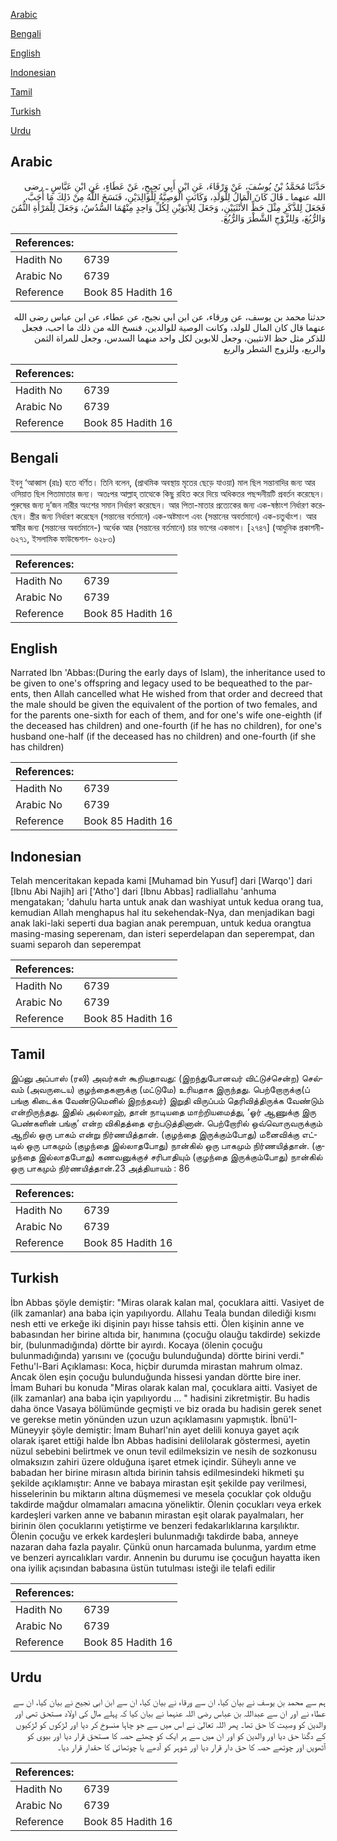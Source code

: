 [Arabic](#arabic)

[Bengali](#bengali)

[English](#english)

[Indonesian](#indonesian)

[Tamil](#tamil)

[Turkish](#turkish)

[Urdu](#urdu)

## Arabic


<div dir="rtl" lang="ar" style={{fontSize:'larger',backgroundColor:'#f8f9fa',padding:20}}>
حَدَّثَنَا مُحَمَّدُ بْنُ يُوسُفَ، عَنْ وَرْقَاءَ، عَنِ ابْنِ أَبِي نَجِيحٍ، عَنْ عَطَاءٍ، عَنِ ابْنِ عَبَّاسٍ ـ رضى الله عنهما ـ قَالَ كَانَ الْمَالُ لِلْوَلَدِ، وَكَانَتِ الْوَصِيَّةُ لِلْوَالِدَيْنِ، فَنَسَخَ اللَّهُ مِنْ ذَلِكَ مَا أَحَبَّ، فَجَعَلَ لِلذَّكَرِ مِثْلَ حَظِّ الأُنْثَيَيْنِ، وَجَعَلَ لِلأَبَوَيْنِ لِكُلِّ وَاحِدٍ مِنْهُمَا السُّدُسُ، وَجَعَلَ لِلْمَرْأَةِ الثُّمُنَ وَالرُّبُعَ، وَلِلزَّوْجِ الشَّطْرَ وَالرُّبُعَ‏.‏
</div>
<div style={{backgroundColor:'#f8f9fa',padding:20, marginBottom: 10}}><table> <thead> <tr> <th>References:</th> <th></th> </tr> </thead> <tbody><tr><td>Hadith No</td><td>6739</td></tr><tr><td>Arabic No</td><td>6739</td></tr><tr><td>Reference</td><td>Book 85 Hadith 16</td></tr></tbody></table></div>


<div dir="rtl" lang="ar" style={{fontSize:'larger',backgroundColor:'#f8f9fa',padding:20}}>
حدثنا محمد بن يوسف، عن ورقاء، عن ابن ابي نجيح، عن عطاء، عن ابن عباس رضى الله عنهما قال كان المال للولد، وكانت الوصية للوالدين، فنسخ الله من ذلك ما احب، فجعل للذكر مثل حظ الانثيين، وجعل للابوين لكل واحد منهما السدس، وجعل للمراة الثمن والربع، وللزوج الشطر والربع
</div>
<div style={{backgroundColor:'#f8f9fa',padding:20, marginBottom: 10}}><table> <thead> <tr> <th>References:</th> <th></th> </tr> </thead> <tbody><tr><td>Hadith No</td><td>6739</td></tr><tr><td>Arabic No</td><td>6739</td></tr><tr><td>Reference</td><td>Book 85 Hadith 16</td></tr></tbody></table></div>

## Bengali


<div dir="ltr" lang="bn" style={{fontSize:'larger',backgroundColor:'#f8f9fa',padding:20}}>
ইবনু ‘আব্বাস (রাঃ) হতে বর্ণিত। তিনি বলেন, (প্রাথমিক অবস্থায় মৃতের ছেড়ে যাওয়া) মাল ছিল সন্তানাদির জন্য আর ওসিয়াত ছিল পিতামাতার জন্য। অতঃপর আল্লাহ্ তাত্থেকে কিছু রহিত করে দিয়ে অধিকতর পছন্দনীয়টি প্রবর্তন করেছেন। পুরুষের জন্য দু’জন নারীর অংশের সমান নির্ধারণ করেছেন। আর পিতা-মাতার প্রত্যেকের জন্য এক-ষষ্ঠাংশ নির্ধারণ করেছেন। স্ত্রীর জন্য নির্ধারণ করেছেন (সন্তানের বর্তমানে) এক-অষ্টমাংশ এবং (সন্তানের অবর্তমানে) এক-চতুর্থাংশ। আর স্বামীর জন্য (সন্তানের অবর্তমানে-) অর্ধেক আর (সন্তানের বর্তমানে) চার ভাগের একভাগ। [২৭৪৭] (আধুনিক প্রকাশনী- ৬২৭১, ইসলামিক ফাউন্ডেশন- ৬২৮৩)
</div>
<div style={{backgroundColor:'#f8f9fa',padding:20, marginBottom: 10}}><table> <thead> <tr> <th>References:</th> <th></th> </tr> </thead> <tbody><tr><td>Hadith No</td><td>6739</td></tr><tr><td>Arabic No</td><td>6739</td></tr><tr><td>Reference</td><td>Book 85 Hadith 16</td></tr></tbody></table></div>

## English


<div dir="ltr" lang="en" style={{fontSize:'larger',backgroundColor:'#f8f9fa',padding:20}}>
Narrated Ibn 'Abbas:(During the early days of Islam), the inheritance used to be given to one's offspring and legacy used to be bequeathed to the parents, then Allah cancelled what He wished from that order and decreed that the male should be given the equivalent of the portion of two females, and for the parents one-sixth for each of them, and for one's wife one-eighth (if the deceased has children) and one-fourth (if he has no children), for one's husband one-half (if the deceased has no children) and one-fourth (if she has children)
</div>
<div style={{backgroundColor:'#f8f9fa',padding:20, marginBottom: 10}}><table> <thead> <tr> <th>References:</th> <th></th> </tr> </thead> <tbody><tr><td>Hadith No</td><td>6739</td></tr><tr><td>Arabic No</td><td>6739</td></tr><tr><td>Reference</td><td>Book 85 Hadith 16</td></tr></tbody></table></div>

## Indonesian


<div dir="ltr" lang="id" style={{fontSize:'larger',backgroundColor:'#f8f9fa',padding:20}}>
Telah menceritakan kepada kami [Muhamad bin Yusuf] dari [Warqo'] dari [Ibnu Abi Najih] ari ['Atho'] dari [Ibnu Abbas] radliallahu 'anhuma mengatakan; 'dahulu harta untuk anak dan washiyat untuk kedua orang tua, kemudian Allah menghapus hal itu sekehendak-Nya, dan menjadikan bagi anak laki-laki seperti dua bagian anak perempuan, untuk kedua orangtua masing-masing seperenam, dan isteri seperdelapan dan seperempat, dan suami separoh dan seperempat
</div>
<div style={{backgroundColor:'#f8f9fa',padding:20, marginBottom: 10}}><table> <thead> <tr> <th>References:</th> <th></th> </tr> </thead> <tbody><tr><td>Hadith No</td><td>6739</td></tr><tr><td>Arabic No</td><td>6739</td></tr><tr><td>Reference</td><td>Book 85 Hadith 16</td></tr></tbody></table></div>

## Tamil


<div dir="ltr" lang="ta" style={{fontSize:'larger',backgroundColor:'#f8f9fa',padding:20}}>
இப்னு அப்பாஸ் (ரலி) அவர்கள் கூறியதாவது: (இறந்துபோனவர் விட்டுச்சென்ற) செல்வம் (அவருடைய) குழந்தைகளுக்கு (மட்டுமே) உரியதாக இருந்தது. பெற்றோருக்கு(ப் பங்கு கிடைக்க வேண்டுமெனில் இறந்தவர்) இறுதி விருப்பம் தெரிவித்திருக்க வேண்டும் என்றிருந்தது. இதில் அல்லாஹ், தான் நாடியதை மாற்றியமைத்து, ‘ஓர் ஆணுக்கு இரு பெண்களின் பங்கு’ என்ற விகிதத்தை ஏற்படுத்தினான். பெற்றோரில் ஒவ்வொருவருக்கும் ஆறில் ஒரு பாகம் என்று நிர்ணயித்தான். (குழந்தை இருக்கும்போது) மனைவிக்கு எட்டில் ஒரு பாகமும் (குழந்தை இல்லாதபோது) நான்கில் ஒரு பாகமும் நிர்ணயித்தான். (குழந்தை இல்லாதபோது) கணவனுக்குச் சரிபாதியும் (குழந்தை இருக்கும்போது) நான்கில் ஒரு பாகமும் நிர்ணயித்தான்.23 அத்தியாயம் : 86
</div>
<div style={{backgroundColor:'#f8f9fa',padding:20, marginBottom: 10}}><table> <thead> <tr> <th>References:</th> <th></th> </tr> </thead> <tbody><tr><td>Hadith No</td><td>6739</td></tr><tr><td>Arabic No</td><td>6739</td></tr><tr><td>Reference</td><td>Book 85 Hadith 16</td></tr></tbody></table></div>

## Turkish


<div dir="ltr" lang="tr" style={{fontSize:'larger',backgroundColor:'#f8f9fa',padding:20}}>
İbn Abbas şöyle demiştir: "Miras olarak kalan mal, çocuklara aitti. Vasiyet de (ilk zamanlar) ana baba için yapılıyordu. Allahu Teala bundan dilediği kısmı nesh etti ve erkeğe iki dişinin payı hisse tahsis etti. Ölen kişinin anne ve babasından her birine altıda bir, hanımına (çocuğu olauğu takdirde) sekizde bir, (bulunmadığında) dörtte bir ayırdı. Kocaya (ölenin çocuğu bulunmadığında) yarısını ve (çocuğu bulunduğunda) dörtte birini verdi." Fethu'l-Bari Açıklaması: Koca, hiçbir durumda mirastan mahrum olmaz. Ancak ölen eşin çocuğu bulunduğunda hissesi yandan dörtte bire iner. İmam Buhari bu konuda "Miras olarak kalan mal, çocuklara aitti. Vasiyet de (ilk zamanlar) ana baba için yapılıyordu ... " hadisini zikretmiştir. Bu hadis daha önce Vasaya bölümünde geçmişti ve biz orada bu hadisin gerek senet ve gerekse metin yönünden uzun uzun açıklamasını yapmıştık. İbnü'I-Müneyyir şöyle demiştir: İmam Buharl'nin ayet delili konuya gayet açık olarak işaret ettiği halde İbn Abbas hadisini delilolarak göstermesi, ayetin nüzul sebebini belirtmek ve onun tevil edilmeksizin ve nesih de sozkonusu olmaksızın zahiri üzere olduğuna işaret etmek içindir. Süheylı anne ve babadan her birine mirasın altıda birinin tahsis edilmesindeki hikmeti şu şekilde açıklamıştır: Anne ve babaya mirastan eşit şekilde pay verilmesi, hisselerinin bu miktarın altına düşmemesi ve mesela çocuklar çok olduğu takdirde mağdur olmamaları amacına yöneliktir. Ölenin çocukları veya erkek kardeşleri varken anne ve babanın mirastan eşit olarak payalmaları, her birinin ölen çocuklarını yetiştirme ve benzeri fedakarlıklarına karşılıktır. Ölenin çocuğu ve erkek kardeşleri bulunmadığı takdirde baba, anneye nazaran daha fazla payalır. Çünkü onun harcamada bulunma, yardım etme ve benzeri ayrıcalıkları vardır. Annenin bu durumu ise çocuğun hayatta iken ona iyilik açısından babasına üstün tutulması isteği ile telafi edilir
</div>
<div style={{backgroundColor:'#f8f9fa',padding:20, marginBottom: 10}}><table> <thead> <tr> <th>References:</th> <th></th> </tr> </thead> <tbody><tr><td>Hadith No</td><td>6739</td></tr><tr><td>Arabic No</td><td>6739</td></tr><tr><td>Reference</td><td>Book 85 Hadith 16</td></tr></tbody></table></div>

## Urdu


<div dir="rtl" lang="ur" style={{fontSize:'larger',backgroundColor:'#f8f9fa',padding:20}}>
ہم سے محمد بن یوسف نے بیان کیا، ان سے ورقاء نے بیان کیا، ان سے ابن ابی نجیح نے بیان کیا، ان سے عطاء نے اور ان سے عبداللہ بن عباس رضی اللہ عنہما نے بیان کیا کہ پہلے مال کی اولاد مستحق تھی اور والدین کو وصیت کا حق تھا۔ پھر اللہ تعالیٰ نے اس میں سے جو چاہا منسوخ کر دیا اور لڑکوں کو لڑکیوں کے دگنا حق دیا اور والدین کو اور ان میں سے ہر ایک کو چھٹے حصہ کا مستحق قرار دیا اور بیوی کو آٹھویں اور چوتھے حصہ کا حق دار قرار دیا اور شوہر کو آدھے یا چوتھائی کا حقدار قرار دیا۔
</div>
<div style={{backgroundColor:'#f8f9fa',padding:20, marginBottom: 10}}><table> <thead> <tr> <th>References:</th> <th></th> </tr> </thead> <tbody><tr><td>Hadith No</td><td>6739</td></tr><tr><td>Arabic No</td><td>6739</td></tr><tr><td>Reference</td><td>Book 85 Hadith 16</td></tr></tbody></table></div>